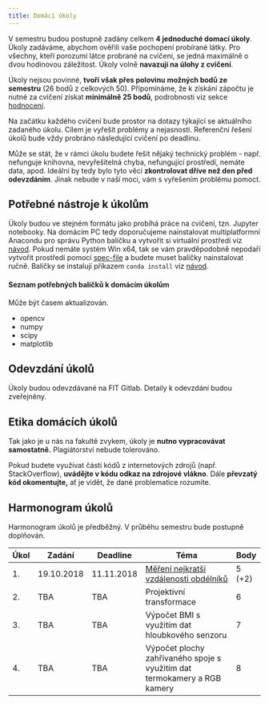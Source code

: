 ```yaml
---
title: Domácí úkoly
---
```


V semestru budou postupně zadány celkem **4 jednoduché domací úkoly**. Úkoly zadáváme, abychom ověřili vaše pochopení probírané látky. Pro všechny, kteří porozumí látce probrané na cvičení, se jedná maximálně o dvou hodinovou záležitost. Úkoly volně **navazují na úlohy z cvičení**.

Úkoly nejsou povinné, **tvoří však přes polovinu možných bodů ze semestru** (26 bodů z celkových 50). Přípomínáme, že k získání zápočtu je nutné za cvičení získat **minimálně 25 bodů**, podrobnosti viz sekce [hodnocení](../classification/index.md).

Na začátku každého cvičení bude prostor na dotazy týkající se aktuálního zadaného úkolu. Cílem je vyřešit problémy a nejasnosti. Referenční řešení úkolů bude vždy probráno následující cvičení po deadlinu.

Může se stát, že v rámci úkolu budete řešit nějaký technický problém - např. nefunguje knihovna, nevyřešitelná chyba, nefungující  prostředí, nemáte data, apod. Ideální by tedy bylo tyto věci **zkontrolovat dříve než den před odevzdáním**. Jinak nebude v naší moci, vám s vyřešením problému pomoct.

## Potřebné nástroje k úkolům

Úkoly budou ve stejném formátu jako probíhá práce na cvičení, tzn. Jupyter notebooky. Na domácím PC tedy doporučujeme nainstalovat multiplatformní Anacondu pro správu Python balíčku a vytvořit si virtuální prostředí viz [návod](../tutorials/files/1/course-tools-introduction.md). Pokud nemáte systém Win x64, tak se vám pravděpodobně nepodaří vytvořit prostředí pomocí [spec-file](../tutorials/files/1/spec-file.txt) a budete muset balíčky nainstalovat ručně. Balíčky se instalují příkazem `conda install` viz [návod](../tutorials/files/1/course-tools-introduction.md).

#### Seznam potřebných balíčků k domácím úkolům
 Může být časem aktualizován.
* opencv
* numpy
* scipy
* matplotlib

## Odevzdání úkolů

Úkoly budou odevzdávané na FIT Gitlab. Detaily k odevzdání budou zveřejněny.

## Etika domácích úkolů

Tak jako je u nás na fakultě zvykem, úkoly je **nutno vypracovávat samostatně.** Plagiátorství nebude tolerováno. 

Pokud budete využívat části kódů z internetových zdrojů (např. StackOverflow), **uvádějte v kódu odkaz na zdrojové vlákno**. Dále **převzatý kód okomentujte,** ať je vidět, že dané problematice rozumíte.

## Harmonogram úkolů

Harmonogram úkolů je předběžný. V průběhu semestru bude postupně doplňován.

| Úkol | Zadání     | Deadline   | Téma                                                         | Body   |
| ---- | ---------- | ---------- | ------------------------------------------------------------ | ------ |
| 1.   | 19.10.2018 | 11.11.2018 | [Měření nejkratší vzdálenosti obdélníků](files/1/1_task.ipynb) | 5 (+2) |
| 2.   | TBA        | TBA        | Projektivní transformace                                     | 6      |
| 3.   | TBA        | TBA        | Výpočet BMI s využitím dat hloubkového senzoru               | 7      |
| 4.   | TBA        | TBA        | Výpočet plochy zahřívaného spoje s využitím dat termokamery a RGB kamery | 8      |

